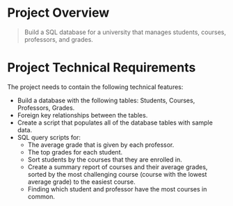 # Project Overview

> Build a SQL database for a university that manages students, courses, professors, and grades.



# Project Technical Requirements

The project needs to contain the following technical features:

* Build a database with the following tables: Students, Courses, Professors, Grades.
* Foreign key relationships between the tables.
* Create a script that populates all of the database tables with sample data.
* SQL query scripts for:
    * The average grade that is given by each professor.
    * The top grades for each student.
    * Sort students by the courses that they are enrolled in.
    * Create a summary report of courses and their average grades, sorted by the most challenging course (course with the lowest average grade) to the easiest course.
    * Finding which student and professor have the most courses in common.